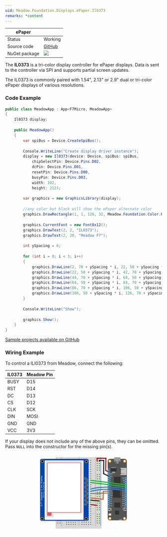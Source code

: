 ```yaml
---
uid: Meadow.Foundation.Displays.ePaper.Il0373
remarks: *content
---
```


| ePaper        |             |
|---------------|-------------|
| Status        | Working     |
| Source code   | [GitHub](https://github.com/WildernessLabs/Meadow.Foundation/tree/master/Source/Meadow.Foundation.Peripherals/Displays.ePaper) |
| NuGet package | <a href="https://www.nuget.org/packages/Meadow.Foundation.Displays.ePaper/" target="_blank"><img src="https://img.shields.io/nuget/v/Meadow.Foundation.Displays.ePaper.svg?label=Meadow.Foundation.Displays.ePaper" style="width: auto; height: -webkit-fill-available;" /></a> |

The **IL0373** is a tri-color display controller for ePaper displays. Data is sent to the controller via SPI and supports partial screen updates.

The IL0373 is commonly paired with 1.54", 2.13" or 2.9" dual or tri-color ePaper displays of various resolutions. 

### Code Example

```csharp
public class MeadowApp : App<F7Micro, MeadowApp>
{
    Il0373 display;

    public MeadowApp()
    {
        var spiBus = Device.CreateSpiBus();

        Console.WriteLine("Create display driver instance");
        display = new Il0373(device: Device, spiBus: spiBus,
            chipSelectPin: Device.Pins.D02,
            dcPin: Device.Pins.D01,
            resetPin: Device.Pins.D00,
            busyPin: Device.Pins.D03,
            width: 102,
            height: 212);

        var graphics = new GraphicsLibrary(display);

        //any color but black will show the ePaper alternate color 
        graphics.DrawRectangle(1, 1, 126, 32, Meadow.Foundation.Color.Red, false);

        graphics.CurrentFont = new Font8x12();
        graphics.DrawText(2, 2, "IL0373");
        graphics.DrawText(2, 20, "Meadow F7");

        int ySpacing = 6;

        for (int i = 0; i < 3; i++)
        {
            graphics.DrawLine(2, 70 + ySpacing * i, 22, 50 + ySpacing * i);
            graphics.DrawLine(22, 50 + ySpacing * i, 42, 70 + ySpacing * i);
            graphics.DrawLine(44, 70 + ySpacing * i, 64, 50 + ySpacing * i);
            graphics.DrawLine(64, 50 + ySpacing * i, 84, 70 + ySpacing * i);
            graphics.DrawLine(86, 70 + ySpacing * i, 106, 50 + ySpacing * i);
            graphics.DrawLine(106, 50 + ySpacing * i, 126, 70 + ySpacing * i);
        }

        Console.WriteLine("Show");

        graphics.Show();
    }
}
```
[Sample projects available on GitHub](https://github.com/WildernessLabs/Meadow.Foundation/tree/master/Source/Meadow.Foundation.Peripherals/Displays.ePaper/Samples)

### Wiring Example

 To control a ILI0373 from Meadow, connect the following:

| IL0373  | Meadow Pin |
|---------|------------|
| BUSY    | D15        |
| RST     | D14        |
| DC      | D13        |
| CS      | D12        |
| CLK     | SCK        |
| DIN     | MOSI       |
| GND     | GND        |
| VCC     | 3V3        |

If your display does not include any of the above pins, they can be omitted. Pass `NULL` into the constructor for the missing pin(s).

<img src="../../API_Assets/Meadow.Foundation.Displays.ePaper.Il0373/ePaper_Fritzing.png" 
    style="width: 60%; display: block; margin-left: auto; margin-right: auto;" />